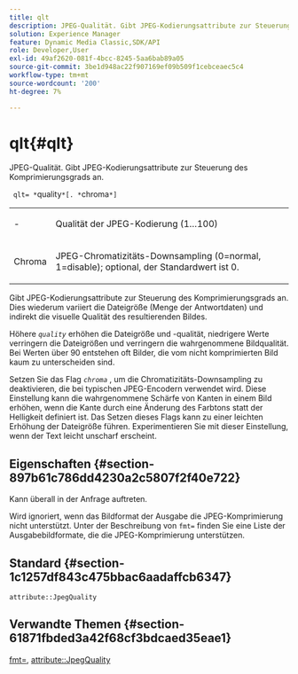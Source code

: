 ```yaml
---
title: qlt
description: JPEG-Qualität. Gibt JPEG-Kodierungsattribute zur Steuerung des Komprimierungsgrads an.
solution: Experience Manager
feature: Dynamic Media Classic,SDK/API
role: Developer,User
exl-id: 49af2620-081f-4bcc-8245-5aa6bab89a05
source-git-commit: 3be1d948ac22f907169ef09b509f1cebceaec5c4
workflow-type: tm+mt
source-wordcount: '200'
ht-degree: 7%

---
```


# qlt{#qlt}

JPEG-Qualität. Gibt JPEG-Kodierungsattribute zur Steuerung des Komprimierungsgrads an.

` qlt= *`quality`*[. *`chroma`*]`

<table id="simpletable_A245B6A3D2374A6A89DE63A5621CFEC0"> 
 <tr class="strow"> 
  <td class="stentry"> <p> <span class="varname">-</span> </p> </td> 
  <td class="stentry"> <p>Qualität der JPEG-Kodierung (1…100) </p> </td> 
 </tr> 
 <tr class="strow"> 
  <td class="stentry"> <p> <span class="varname"> Chroma </span> </p> </td> 
  <td class="stentry"> <p>JPEG-Chromatizitäts-Downsampling (0=normal, 1=disable); optional, der Standardwert ist 0. </p> </td> 
 </tr> 
</table>

Gibt JPEG-Kodierungsattribute zur Steuerung des Komprimierungsgrads an. Dies wiederum variiert die Dateigröße (Menge der Antwortdaten) und indirekt die visuelle Qualität des resultierenden Bildes.

Höhere *`quality`* erhöhen die Dateigröße und -qualität, niedrigere Werte verringern die Dateigrößen und verringern die wahrgenommene Bildqualität. Bei Werten über 90 entstehen oft Bilder, die vom nicht komprimierten Bild kaum zu unterscheiden sind.

Setzen Sie das Flag *`chroma`* , um die Chromatizitäts-Downsampling zu deaktivieren, die bei typischen JPEG-Encodern verwendet wird. Diese Einstellung kann die wahrgenommene Schärfe von Kanten in einem Bild erhöhen, wenn die Kante durch eine Änderung des Farbtons statt der Helligkeit definiert ist. Das Setzen dieses Flags kann zu einer leichten Erhöhung der Dateigröße führen. Experimentieren Sie mit dieser Einstellung, wenn der Text leicht unscharf erscheint.

## Eigenschaften {#section-897b61c786dd4230a2c5807f2f40e722}

Kann überall in der Anfrage auftreten.

Wird ignoriert, wenn das Bildformat der Ausgabe die JPEG-Komprimierung nicht unterstützt. Unter der Beschreibung von `fmt=` finden Sie eine Liste der Ausgabebildformate, die die JPEG-Komprimierung unterstützen.

## Standard {#section-1c1257df843c475bbac6aadaffcb6347}

`attribute::JpegQuality`

## Verwandte Themen {#section-61871fbded3a42f68cf3bdcaed35eae1}

[fmt=](../../../../../ir-api/http-protocol/image-rendering-api-ref/c-ir-http-protocol-ref/c-ir-http-protocol-command-reference/r-ir-fmt.md#reference-4c743f67d56b47c5b774fcc900ff758c), [attribute::JpegQuality](../../../../../ir-api/material-cat/image-rendering-api-ref/c-ir-material-catalog/c-ir-attributes-reference/r-ir-jpegquality.md#reference-d86fc5ad18bb436891efdbe1f98fea50)
